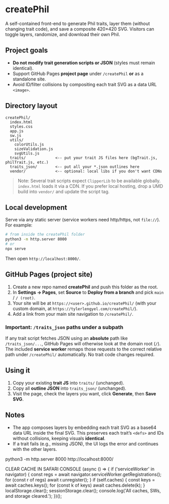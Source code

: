 # createPhil

A self-contained front-end to generate Phil traits, layer them (without changing trait code), and save a composite 420×420 SVG. Visitors can toggle layers, randomize, and download their own Phil.

## Project goals
- **Do not modify trait generation scripts or JSON** (styles must remain identical).
- Support GitHub Pages **project page** under `/createPhil` **or** as a standalone site.
- Avoid ID/filter collisions by compositing each trait SVG as a data URL `<image>`.

## Directory layout
```
createPhil/
  index.html
  styles.css
  app.js
  sw.js
  utils/
    colorUtils.js
    sizeValidation.js
    svgUtils.js
  traits/             <-- put your trait JS files here (bgTrait.js, philTrait.js, etc.)
  traits_json/        <-- put all your *.json outlines here
  vendor/             <-- optional: local libs if you don't want CDNs
```

> Note: Several trait scripts expect `ClipperLib` to be available globally. `index.html` loads it via a CDN. If you prefer local hosting, drop a UMD build into `vendor/` and update the script tag.

## Local development
Serve via any static server (service workers need http/https, not `file://`). For example:
```bash
# from inside the createPhil folder
python3 -m http.server 8000
# or
npx serve
```
Then open `http://localhost:8000/`.

## GitHub Pages (project site)
1. Create a new repo named **createPhil** and push this folder as the root.
2. In **Settings → Pages**, set **Source** to **Deploy from a branch** and pick `main` / `/ (root)`.
3. Your site will be at `https://<user>.github.io/createPhil/` (with your custom domain, at `https://tylerlengyel.com/createPhil/`).
4. Add a link from your main site navigation to `/createPhil/`.

### Important: `/traits_json` paths under a subpath
If any trait script fetches JSON using an **absolute** path like `/traits_json/...`, GitHub Pages will otherwise look at the domain root (`/`). The included **service worker** remaps those requests to the correct relative path under `/createPhil/` automatically. No trait code changes required.

## Using it
1. Copy your existing **trait JS** into `traits/` (unchanged).
2. Copy all **outline JSON** into `traits_json/` (unchanged).
3. Visit the page, check the layers you want, click **Generate**, then **Save SVG**.

## Notes
- The app composes layers by embedding each trait SVG as a base64 data URL inside the final SVG. This preserves each trait’s `<defs>` and IDs without collisions, keeping visuals **identical**.
- If a trait fails (e.g., missing JSON), the UI logs the error and continues with the other layers.


python3 -m http.server 8000
http://localhost:8000/

CLEAR CACHE IN SAFARI CONSOLE
(async () => {
  if ('serviceWorker' in navigator) {
    const regs = await navigator.serviceWorker.getRegistrations();
    for (const r of regs) await r.unregister();
  }
  if (self.caches) {
    const keys = await caches.keys();
    for (const k of keys) await caches.delete(k);
  }
  localStorage.clear();
  sessionStorage.clear();
  console.log('All caches, SWs, and storage cleared.');
})();